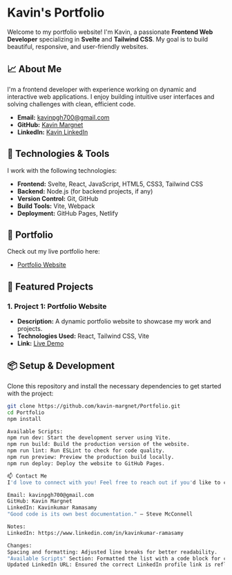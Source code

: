 # Kavin's Portfolio

Welcome to my portfolio website! I'm Kavin, a passionate **Frontend Web Developer** specializing in **Svelte** and **Tailwind CSS**. My goal is to build beautiful, responsive, and user-friendly websites.

## 📈 About Me

I'm a frontend developer with experience working on dynamic and interactive web applications. I enjoy building intuitive user interfaces and solving challenges with clean, efficient code.

- **Email:** [kavinpgh700@gmail.com](mailto:kavinpgh700@gmail.com)
- **GitHub:** [Kavin Margnet](https://github.com/kavin-margnet)
- **LinkedIn:** [Kavin LinkedIn](https://www.linkedin.com/in/kavinkumar-ramasamy)

## 🚀 Technologies & Tools

I work with the following technologies:

- **Frontend:** Svelte, React, JavaScript, HTML5, CSS3, Tailwind CSS
- **Backend:** Node.js (for backend projects, if any)
- **Version Control:** Git, GitHub
- **Build Tools:** Vite, Webpack
- **Deployment:** GitHub Pages, Netlify

## 🔗 Portfolio

Check out my live portfolio here:

- [Portfolio Website](https://kavin-margnet.github.io/Portfolio/)

## 🌟 Featured Projects

### 1. **Project 1: Portfolio Website**
- **Description:** A dynamic portfolio website to showcase my work and projects.
- **Technologies Used:** React, Tailwind CSS, Vite
- **Link:** [Live Demo](https://kavin-margnet.github.io/Portfolio/)

## 📦 Setup & Development

Clone this repository and install the necessary dependencies to get started with the project:

```bash
git clone https://github.com/kavin-margnet/Portfolio.git
cd Portfolio
npm install

Available Scripts:
npm run dev: Start the development server using Vite.
npm run build: Build the production version of the website.
npm run lint: Run ESLint to check for code quality.
npm run preview: Preview the production build locally.
npm run deploy: Deploy the website to GitHub Pages.

📫 Contact Me
I'd love to connect with you! Feel free to reach out if you'd like to collaborate or have any questions:

Email: kavinpgh700@gmail.com
GitHub: Kavin Margnet
LinkedIn: Kavinkumar Ramasamy
"Good code is its own best documentation." — Steve McConnell

Notes:
LinkedIn: https://www.linkedin.com/in/kavinkumar-ramasamy

Changes:
Spacing and formatting: Adjusted line breaks for better readability.
"Available Scripts" Section: Formatted the list with a code block for clarity.
Updated LinkedIn URL: Ensured the correct LinkedIn profile link is reflected consistently.